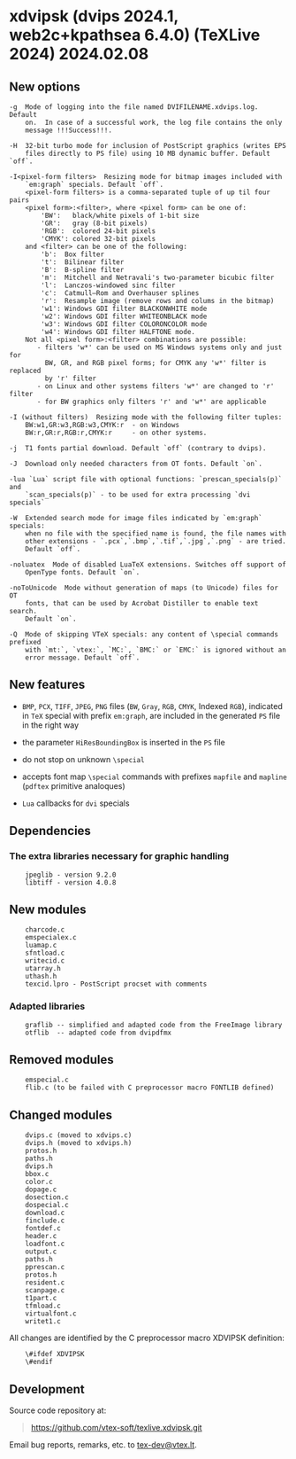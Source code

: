 # xdvipsk (dvips 2024.1, web2c+kpathsea 6.4.0) (TeXLive 2024) 2024.02.08

## New options

    -g  Mode of logging into the file named DVIFILENAME.xdvips.log. Default
        on.  In case of a successful work, the log file contains the only
        message !!!Success!!!.

    -H  32-bit turbo mode for inclusion of PostScript graphics (writes EPS
        files directly to PS file) using 10 MB dynamic buffer. Default `off`.

    -I<pixel-form filters>  Resizing mode for bitmap images included with
        `em:graph` specials. Default `off`.
        <pixel-form filters> is a comma-separated tuple of up til four pairs
        <pixel form>:<filter>, where <pixel form> can be one of:
            'BW':   black/white pixels of 1-bit size
            'GR':   gray (8-bit pixels)
            'RGB':  colored 24-bit pixels
            'CMYK': colored 32-bit pixels
        and <filter> can be one of the following:
            'b':  Box filter
            't':  Bilinear filter
            'B':  B-spline filter
            'm':  Mitchell and Netravali's two-parameter bicubic filter
            'l':  Lanczos-windowed sinc filter
            'c':  Catmull–Rom and Overhauser splines
            'r':  Resample image (remove rows and colums in the bitmap)
            'w1': Windows GDI filter BLACKONWHITE mode
            'w2': Windows GDI filter WHITEONBLACK mode
            'w3': Windows GDI filter COLORONCOLOR mode
            'w4': Windows GDI filter HALFTONE mode.
        Not all <pixel form>:<filter> combinations are possible:
           - filters 'w*' can be used on MS Windows systems only and just for
             BW, GR, and RGB pixel forms; for CMYK any 'w*' filter is replaced
             by 'r' filter
           - on Linux and other systems filters 'w*' are changed to 'r' filter
           - for BW graphics only filters 'r' and 'w*' are applicable

    -I (without filters)  Resizing mode with the following filter tuples:
        BW:w1,GR:w3,RGB:w3,CMYK:r  - on Windows
        BW:r,GR:r,RGB:r,CMYK:r     - on other systems.

    -j  T1 fonts partial download. Default `off` (contrary to dvips).

    -J  Download only needed characters from OT fonts. Default `on`.

    -lua `Lua` script file with optional functions: `prescan_specials(p)` and
        `scan_specials(p)` - to be used for extra processing `dvi specials`

    -W  Extended search mode for image files indicated by `em:graph` specials:
        when no file with the specified name is found, the file names with
        other extensions - `.pcx`,`.bmp`,`.tif`,`.jpg`,`.png` - are tried.
        Default `off`.

    -noluatex  Mode of disabled LuaTeX extensions. Switches off support of
        OpenType fonts. Default `on`.

    -noToUnicode  Mode without generation of maps (to Unicode) files for OT
        fonts, that can be used by Acrobat Distiller to enable text search.
        Default `on`.

    -Q  Mode of skipping VTeX specials: any content of \special commands prefixed
        with `mt:`, `vtex:`, `MC:`, `BMC:` or `EMC:` is ignored without an
        error message. Default `off`.

## New features

  *  `BMP`, `PCX`, `TIFF`, `JPEG`, `PNG` files (`BW`, `Gray`, `RGB`, `CMYK`, Indexed `RGB`),
     indicated in `TeX` special with prefix `em:graph`, are included in the
     generated `PS` file in the right way

  *  the parameter `HiResBoundingBox` is inserted in the `PS` file

  *  do not stop on unknown `\special`

  *  accepts font map `\special` commands with prefixes `mapfile` and `mapline`
     (`pdftex` primitive analoques)

  *  `Lua` callbacks for `dvi` specials

## Dependencies

### The extra libraries necessary for graphic handling

```
    jpeglib - version 9.2.0
    libtiff - version 4.0.8
```

## New modules

```
    charcode.c
    emspecialex.c
    luamap.c
    sfntload.c
    writecid.c
    utarray.h
    uthash.h
    texcid.lpro - PostScript procset with comments
```

### Adapted libraries

```
    graflib -- simplified and adapted code from the FreeImage library
    otflib  -- adapted code from dvipdfmx
```

## Removed modules

```
    emspecial.c
    flib.c (to be failed with C preprocessor macro FONTLIB defined)
```

## Changed modules

```
    dvips.c (moved to xdvips.c)
    dvips.h (moved to xdvips.h)
    protos.h
    paths.h
    dvips.h
    bbox.c
    color.c
    dopage.c
    dosection.c
    dospecial.c
    download.c
    finclude.c
    fontdef.c
    header.c
    loadfont.c
    output.c
    paths.h
    pprescan.c
    protos.h
    resident.c
    scanpage.c
    t1part.c
    tfmload.c
    virtualfont.c
    writet1.c
```

All changes are identified by the C preprocessor macro XDVIPSK definition:

```
    \#ifdef XDVIPSK
    \#endif
```

## Development

Source code repository at:

> <https://github.com/vtex-soft/texlive.xdvipsk.git>

Email bug reports, remarks, etc. to <tex-dev@vtex.lt>.
